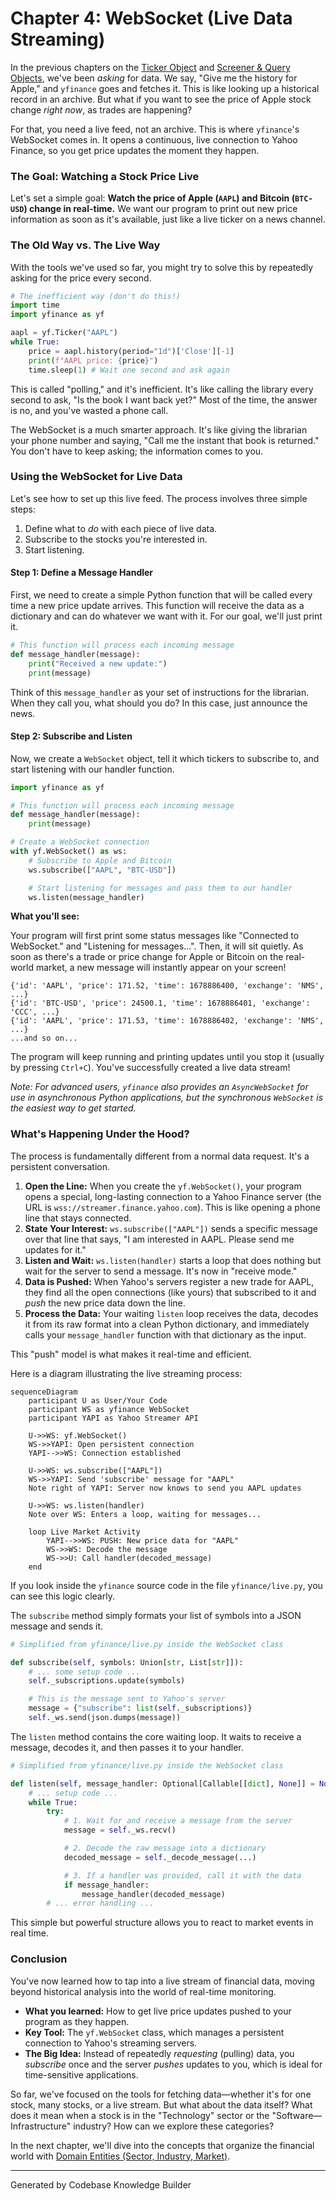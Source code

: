 # Chapter 4: WebSocket (Live Data Streaming)

In the previous chapters on the [Ticker Object](01_ticker_object_.md) and [Screener & Query Objects](03_screener___query_objects_.md), we've been *asking* for data. We say, "Give me the history for Apple," and `yfinance` goes and fetches it. This is like looking up a historical record in an archive. But what if you want to see the price of Apple stock change *right now*, as trades are happening?

For that, you need a live feed, not an archive. This is where `yfinance`'s WebSocket comes in. It opens a continuous, live connection to Yahoo Finance, so you get price updates the moment they happen.

### The Goal: Watching a Stock Price Live

Let's set a simple goal: **Watch the price of Apple (`AAPL`) and Bitcoin (`BTC-USD`) change in real-time.** We want our program to print out new price information as soon as it's available, just like a live ticker on a news channel.

### The Old Way vs. The Live Way

With the tools we've used so far, you might try to solve this by repeatedly asking for the price every second.

```python
# The inefficient way (don't do this!)
import time
import yfinance as yf

aapl = yf.Ticker("AAPL")
while True:
    price = aapl.history(period="1d")['Close'][-1]
    print(f"AAPL price: {price}")
    time.sleep(1) # Wait one second and ask again
```

This is called "polling," and it's inefficient. It's like calling the library every second to ask, "Is the book I want back yet?" Most of the time, the answer is no, and you've wasted a phone call.

The WebSocket is a much smarter approach. It's like giving the librarian your phone number and saying, "Call me the instant that book is returned." You don't have to keep asking; the information comes to you.

### Using the WebSocket for Live Data

Let's see how to set up this live feed. The process involves three simple steps:
1.  Define what to *do* with each piece of live data.
2.  Subscribe to the stocks you're interested in.
3.  Start listening.

#### Step 1: Define a Message Handler

First, we need to create a simple Python function that will be called every time a new price update arrives. This function will receive the data as a dictionary and can do whatever we want with it. For our goal, we'll just print it.

```python
# This function will process each incoming message
def message_handler(message):
    print("Received a new update:")
    print(message)
```

Think of this `message_handler` as your set of instructions for the librarian. When they call you, what should you do? In this case, just announce the news.

#### Step 2: Subscribe and Listen

Now, we create a `WebSocket` object, tell it which tickers to subscribe to, and start listening with our handler function.

```python
import yfinance as yf

# This function will process each incoming message
def message_handler(message):
    print(message)

# Create a WebSocket connection
with yf.WebSocket() as ws:
    # Subscribe to Apple and Bitcoin
    ws.subscribe(["AAPL", "BTC-USD"])

    # Start listening for messages and pass them to our handler
    ws.listen(message_handler)
```

**What you'll see:**

Your program will first print some status messages like "Connected to WebSocket." and "Listening for messages...". Then, it will sit quietly. As soon as there's a trade or price change for Apple or Bitcoin on the real-world market, a new message will instantly appear on your screen!

```
{'id': 'AAPL', 'price': 171.52, 'time': 1678886400, 'exchange': 'NMS', ...}
{'id': 'BTC-USD', 'price': 24500.1, 'time': 1678886401, 'exchange': 'CCC', ...}
{'id': 'AAPL', 'price': 171.53, 'time': 1678886402, 'exchange': 'NMS', ...}
...and so on...
```

The program will keep running and printing updates until you stop it (usually by pressing `Ctrl+C`). You've successfully created a live data stream!

*Note: For advanced users, `yfinance` also provides an `AsyncWebSocket` for use in asynchronous Python applications, but the synchronous `WebSocket` is the easiest way to get started.*

### What's Happening Under the Hood?

The process is fundamentally different from a normal data request. It's a persistent conversation.

1.  **Open the Line:** When you create the `yf.WebSocket()`, your program opens a special, long-lasting connection to a Yahoo Finance server (the URL is `wss://streamer.finance.yahoo.com`). This is like opening a phone line that stays connected.
2.  **State Your Interest:** `ws.subscribe(["AAPL"])` sends a specific message over that line that says, "I am interested in AAPL. Please send me updates for it."
3.  **Listen and Wait:** `ws.listen(handler)` starts a loop that does nothing but wait for the server to send a message. It's now in "receive mode."
4.  **Data is Pushed:** When Yahoo's servers register a new trade for AAPL, they find all the open connections (like yours) that subscribed to it and *push* the new price data down the line.
5.  **Process the Data:** Your waiting `listen` loop receives the data, decodes it from its raw format into a clean Python dictionary, and immediately calls your `message_handler` function with that dictionary as the input.

This "push" model is what makes it real-time and efficient.

Here is a diagram illustrating the live streaming process:

```mermaid
sequenceDiagram
    participant U as User/Your Code
    participant WS as yfinance WebSocket
    participant YAPI as Yahoo Streamer API

    U->>WS: yf.WebSocket()
    WS->>YAPI: Open persistent connection
    YAPI-->>WS: Connection established

    U->>WS: ws.subscribe(["AAPL"])
    WS->>YAPI: Send 'subscribe' message for "AAPL"
    Note right of YAPI: Server now knows to send you AAPL updates

    U->>WS: ws.listen(handler)
    Note over WS: Enters a loop, waiting for messages...

    loop Live Market Activity
        YAPI-->>WS: PUSH: New price data for "AAPL"
        WS->>WS: Decode the message
        WS->>U: Call handler(decoded_message)
    end
```

If you look inside the `yfinance` source code in the file `yfinance/live.py`, you can see this logic clearly.

The `subscribe` method simply formats your list of symbols into a JSON message and sends it.

```python
# Simplified from yfinance/live.py inside the WebSocket class

def subscribe(self, symbols: Union[str, List[str]]):
    # ... some setup code ...
    self._subscriptions.update(symbols)

    # This is the message sent to Yahoo's server
    message = {"subscribe": list(self._subscriptions)}
    self._ws.send(json.dumps(message))
```

The `listen` method contains the core waiting loop. It waits to receive a message, decodes it, and then passes it to your handler.

```python
# Simplified from yfinance/live.py inside the WebSocket class

def listen(self, message_handler: Optional[Callable[[dict], None]] = None):
    # ... setup code ...
    while True:
        try:
            # 1. Wait for and receive a message from the server
            message = self._ws.recv()

            # 2. Decode the raw message into a dictionary
            decoded_message = self._decode_message(...)

            # 3. If a handler was provided, call it with the data
            if message_handler:
                message_handler(decoded_message)
        # ... error handling ...
```

This simple but powerful structure allows you to react to market events in real time.

### Conclusion

You've now learned how to tap into a live stream of financial data, moving beyond historical analysis into the world of real-time monitoring.

*   **What you learned:** How to get live price updates pushed to your program as they happen.
*   **Key Tool:** The `yf.WebSocket` class, which manages a persistent connection to Yahoo's streaming servers.
*   **The Big Idea:** Instead of repeatedly *requesting* (pulling) data, you *subscribe* once and the server *pushes* updates to you, which is ideal for time-sensitive applications.

So far, we've focused on the tools for fetching data—whether it's for one stock, many stocks, or a live stream. But what about the data itself? What does it mean when a stock is in the "Technology" sector or the "Software—Infrastructure" industry? How can we explore these categories?

In the next chapter, we'll dive into the concepts that organize the financial world with [Domain Entities (Sector, Industry, Market)](05_domain_entities__sector__industry__market__.md).

---

Generated by Codebase Knowledge Builder
